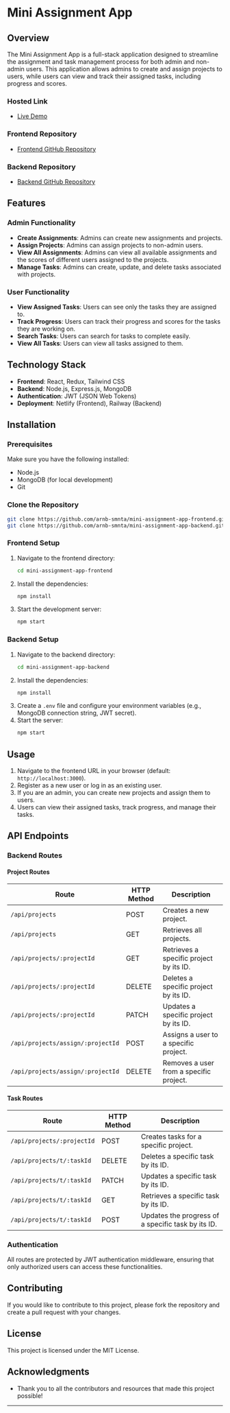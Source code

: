 # Mini Assignment App

## Overview

The Mini Assignment App is a full-stack application designed to streamline the assignment and task management process for both admin and non-admin users. This application allows admins to create and assign projects to users, while users can view and track their assigned tasks, including progress and scores.

### Hosted Link

- [Live Demo](https://assingment-app-lonots.netlify.app/)

### Frontend Repository

- [Frontend GitHub Repository](https://github.com/arnb-smnta/mini-assignment-app-frontend)

### Backend Repository

- [Backend GitHub Repository](https://github.com/arnb-smnta/mini-assignment-app-backend)

## Features

### Admin Functionality

- **Create Assignments**: Admins can create new assignments and projects.
- **Assign Projects**: Admins can assign projects to non-admin users.
- **View All Assignments**: Admins can view all available assignments and the scores of different users assigned to the projects.
- **Manage Tasks**: Admins can create, update, and delete tasks associated with projects.

### User Functionality

- **View Assigned Tasks**: Users can see only the tasks they are assigned to.
- **Track Progress**: Users can track their progress and scores for the tasks they are working on.
- **Search Tasks**: Users can search for tasks to complete easily.
- **View All Tasks**: Users can view all tasks assigned to them.

## Technology Stack

- **Frontend**: React, Redux, Tailwind CSS
- **Backend**: Node.js, Express.js, MongoDB
- **Authentication**: JWT (JSON Web Tokens)
- **Deployment**: Netlify (Frontend), Railway (Backend)

## Installation

### Prerequisites

Make sure you have the following installed:

- Node.js
- MongoDB (for local development)
- Git

### Clone the Repository

```bash
git clone https://github.com/arnb-smnta/mini-assignment-app-frontend.git
git clone https://github.com/arnb-smnta/mini-assignment-app-backend.git
```

### Frontend Setup

1. Navigate to the frontend directory:
   ```bash
   cd mini-assignment-app-frontend
   ```
2. Install the dependencies:
   ```bash
   npm install
   ```
3. Start the development server:
   ```bash
   npm start
   ```

### Backend Setup

1. Navigate to the backend directory:
   ```bash
   cd mini-assignment-app-backend
   ```
2. Install the dependencies:
   ```bash
   npm install
   ```
3. Create a `.env` file and configure your environment variables (e.g., MongoDB connection string, JWT secret).
4. Start the server:
   ```bash
   npm start
   ```

## Usage

1. Navigate to the frontend URL in your browser (default: `http://localhost:3000`).
2. Register as a new user or log in as an existing user.
3. If you are an admin, you can create new projects and assign them to users.
4. Users can view their assigned tasks, track progress, and manage their tasks.

## API Endpoints

### Backend Routes

#### Project Routes

| **Route**                         | **HTTP Method** | **Description**                         |
| --------------------------------- | --------------- | --------------------------------------- |
| `/api/projects`                   | POST            | Creates a new project.                  |
| `/api/projects`                   | GET             | Retrieves all projects.                 |
| `/api/projects/:projectId`        | GET             | Retrieves a specific project by its ID. |
| `/api/projects/:projectId`        | DELETE          | Deletes a specific project by its ID.   |
| `/api/projects/:projectId`        | PATCH           | Updates a specific project by its ID.   |
| `/api/projects/assign/:projectId` | POST            | Assigns a user to a specific project.   |
| `/api/projects/assign/:projectId` | DELETE          | Removes a user from a specific project. |

#### Task Routes

| **Route**                  | **HTTP Method** | **Description**                                    |
| -------------------------- | --------------- | -------------------------------------------------- |
| `/api/projects/:projectId` | POST            | Creates tasks for a specific project.              |
| `/api/projects/t/:taskId`  | DELETE          | Deletes a specific task by its ID.                 |
| `/api/projects/t/:taskId`  | PATCH           | Updates a specific task by its ID.                 |
| `/api/projects/t/:taskId`  | GET             | Retrieves a specific task by its ID.               |
| `/api/projects/t/:taskId`  | POST            | Updates the progress of a specific task by its ID. |

### Authentication

All routes are protected by JWT authentication middleware, ensuring that only authorized users can access these functionalities.

## Contributing

If you would like to contribute to this project, please fork the repository and create a pull request with your changes.

## License

This project is licensed under the MIT License.

## Acknowledgments

- Thank you to all the contributors and resources that made this project possible!

---
